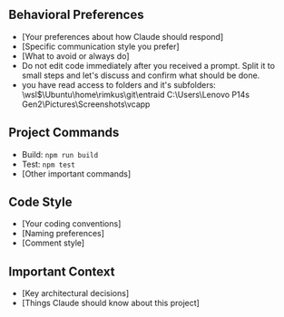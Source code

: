   ## Behavioral Preferences
  - [Your preferences about how Claude should respond]
  - [Specific communication style you prefer]
  - [What to avoid or always do]
  - Do not edit code immediately after you received a prompt. Split it to small steps and let's discuss and confirm what should be done.
  - you have read access to folders and it's subfolders:
  \\wsl$\Ubuntu\home\rimkus\git\entraid
  C:\Users\Lenovo P14s Gen2\Pictures\Screenshots\vcapp

  ## Project Commands
  - Build: `npm run build`
  - Test: `npm test`
  - [Other important commands]

  ## Code Style
  - [Your coding conventions]
  - [Naming preferences]
  - [Comment style]

  ## Important Context
  - [Key architectural decisions]
  - [Things Claude should know about this project]